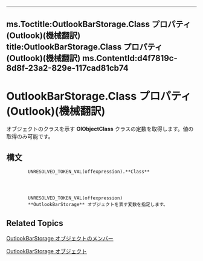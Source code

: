 

---
ms.Toctitle:OutlookBarStorage.Class プロパティ (Outlook)(機械翻訳)
title:OutlookBarStorage.Class プロパティ (Outlook)(機械翻訳)
ms.ContentId:d4f7819c-8d8f-23a2-829e-117cad81cb74
---
# OutlookBarStorage.Class プロパティ (Outlook)(機械翻訳)




オブジェクトのクラスを示す **OlObjectClass** クラスの定数を取得します。値の取得のみ可能です。

## 構文

            UNRESOLVED_TOKEN_VAL(offexpression).**Class**




            UNRESOLVED_TOKEN_VAL(offexpression)
            **OutlookBarStorage** オブジェクトを表す変数を指定します。



## Related Topics

[OutlookBarStorage オブジェクトのメンバー](c8fa7620-c4c5-9b50-26f8-3611217ecd62.md)

[OutlookBarStorage オブジェクト](e6dc8dc0-bae4-f59b-c991-1421b280de38.md)




